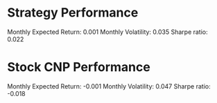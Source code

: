 # Strategy Performance
Monthly Expected Return: 0.001
Monthly Volatility: 0.035
Sharpe ratio: 0.022
# Stock CNP Performance
Monthly Expected Return: -0.001
Monthly Volatility: 0.047
Sharpe ratio: -0.018
